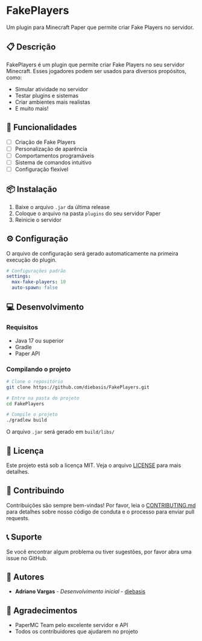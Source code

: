 # FakePlayers

Um plugin para Minecraft Paper que permite criar Fake Players no servidor.

## 📋 Descrição

FakePlayers é um plugin que permite criar Fake Players no seu servidor Minecraft. Esses jogadores podem ser usados para diversos propósitos, como:
- Simular atividade no servidor
- Testar plugins e sistemas
- Criar ambientes mais realistas
- E muito mais!

## 🚀 Funcionalidades

- [ ] Criação de Fake Players
- [ ] Personalização de aparência
- [ ] Comportamentos programáveis
- [ ] Sistema de comandos intuitivo
- [ ] Configuração flexível

## 📦 Instalação

1. Baixe o arquivo `.jar` da última release
2. Coloque o arquivo na pasta `plugins` do seu servidor Paper
3. Reinicie o servidor

## ⚙️ Configuração

O arquivo de configuração será gerado automaticamente na primeira execução do plugin.

```yaml
# Configurações padrão
settings:
  max-fake-players: 10
  auto-spawn: false
```

## 💻 Desenvolvimento

### Requisitos
- Java 17 ou superior
- Gradle
- Paper API

### Compilando o projeto

```bash
# Clone o repositório
git clone https://github.com/diebasis/FakePlayers.git

# Entre na pasta do projeto
cd FakePlayers

# Compile o projeto
./gradlew build
```

O arquivo `.jar` será gerado em `build/libs/`

## 📝 Licença

Este projeto está sob a licença MIT. Veja o arquivo [LICENSE](LICENSE) para mais detalhes.

## 🤝 Contribuindo

Contribuições são sempre bem-vindas! Por favor, leia o [CONTRIBUTING.md](CONTRIBUTING.md) para detalhes sobre nosso código de conduta e o processo para enviar pull requests.

## 📞 Suporte

Se você encontrar algum problema ou tiver sugestões, por favor abra uma issue no GitHub.

## 👥 Autores

* **Adriano Vargas** - *Desenvolvimento inicial* - [diebasis](https://github.com/diebasis)

## 🙏 Agradecimentos

* PaperMC Team pelo excelente servidor e API
* Todos os contribuidores que ajudarem no projeto 